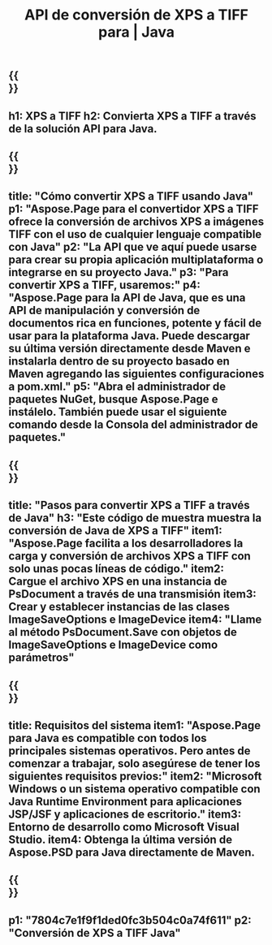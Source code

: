 ﻿---
translation: true
template: /_templates/_conversion-child-java.md
title: API de conversión de XPS a TIFF para | Java
url: /java/conversion/xps-to-tiff/
description: Ejemplo de código de conversión de Java para formato XPS a archivo TIFF. Utilice este código de ejemplo para convertir XPS a TIFF dentro de cualquier aplicación basada en Web o Java de escritorio.
informat: XPS
outformat: TIFF
otherformats: EPS PS
---

{{<section banner>}}
---
h1: XPS a TIFF
h2: Convierta XPS a TIFF a través de la solución API para Java.
---

{{<section overview>}}
---
title: "Cómo convertir XPS a TIFF usando Java"
p1: "Aspose.Page para el convertidor XPS a TIFF ofrece la conversión de archivos XPS a imágenes TIFF con el uso de cualquier lenguaje compatible con Java"
p2: "La API que ve aquí puede usarse para crear su propia aplicación multiplataforma o integrarse en su proyecto Java."
p3: "Para convertir XPS a TIFF, usaremos:"
p4: "Aspose.Page para la API de Java, que es una API de manipulación y conversión de documentos rica en funciones, potente y fácil de usar para la plataforma Java. Puede descargar su última versión directamente desde Maven e instalarla dentro de su proyecto basado en Maven agregando las siguientes configuraciones a pom.xml."
p5: "Abra el administrador de paquetes NuGet, busque Aspose.Page e instálelo. También puede usar el siguiente comando desde la Consola del administrador de paquetes."
---

{{<section feature1>}}
---
title: "Pasos para convertir XPS a TIFF a través de Java"
h3: "Este código de muestra muestra la conversión de Java de XPS a TIFF"
item1: "Aspose.Page facilita a los desarrolladores la carga y conversión de archivos XPS a TIFF con solo unas pocas líneas de código."
item2: Cargue el archivo XPS en una instancia de PsDocument a través de una transmisión
item3: Crear y establecer instancias de las clases ImageSaveOptions e ImageDevice
item4: "Llame al método PsDocument.Save con objetos de ImageSaveOptions e ImageDevice como parámetros"
---

{{<section feature2>}}
---
title: Requisitos del sistema
item1: "Aspose.Page para Java es compatible con todos los principales sistemas operativos. Pero antes de comenzar a trabajar, solo asegúrese de tener los siguientes requisitos previos:"
item2: "Microsoft Windows o un sistema operativo compatible con Java Runtime Environment para aplicaciones JSP/JSF y aplicaciones de escritorio."
item3: Entorno de desarrollo como Microsoft Visual Studio.
item4: Obtenga la última versión de Aspose.PSD para Java directamente de Maven.
---

{{<section gist>}}
---
p1: "7804c7e1f9f1ded0fc3b504c0a74f611"
p2: "Conversión de XPS a TIFF Java"
---
